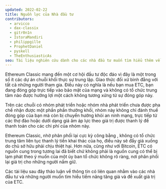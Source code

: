 ```yaml
---
updated: 2022-02-22
title: Nguồn lực của Nhà đầu tư
contributors:
  - arvicco
  - dax-classix
  - gitr0n1n
  - IstoraMandiri
  - philippgille
  - ProphetDaniel
  - pyskell
  - TheEnthusiasticAs
seo: Tài liệu nghiên cứu dành cho các nhà đầu tư muốn tìm hiểu thêm về đề xuất giá trị dài hạn của Ethereum Classic.
---
```


Ethereum Classic mang đến một cơ hội đầu tư độc đáo vì đây là một trong số ít các dự án chuỗi khối thực sự trung lập. Giao thức đối xử bình đẳng với tất cả những người tham gia. Điều này có nghĩa là nếu bạn mua ETC, bạn đang đóng góp trực tiếp vào bảo mật của mạng và không có tổ chức trung tâm nào được hưởng lợi một cách không tương xứng từ sự đóng góp này.

Trên các chuỗi có nhóm phát triển hoặc nhóm nhà phát triển chưa được pha chế nhận được một phần phần thưởng khối, nhóm này không chỉ đánh thuế đóng góp của bạn mà còn bị chuyển hướng khỏi an ninh mạng, trực tiếp từ các thợ đào hoặc dưới dạng giá âm áp lực theo giá trị được thanh lý để thanh toán cho các chi phí của nhóm này.

Ethereum Classic, nhờ phân phối lại cực kỳ công bằng [](/why-classic/genesis#free-money-and-the-ultrafair-redistribution), không có tổ chức trung tâm liên tục thanh lý tiền khai thác của họ, điều này sẽ đẩy giá xuống do chủ sở hữu phải chịu thiệt hại. Hơn nữa, cũng như với Bitcoin, ETC có nguồn cung trong tương lai đã biết chứ không phải là nguồn cung có thể bị lạm phát theo ý muốn của một ủy ban tổ chức không rõ ràng, nơi phân phối lại giá trị cho những người nắm giữ.

Các tài liệu sau đây thảo luận về thông tin có liên quan nhằm vào các nhà đầu tư và những người muốn tìm hiểu tiềm năng tăng giá và đề xuất giá trị của ETC.